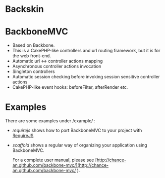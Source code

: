 Backskin
========
BackboneMVC
===========

* Based on Backbone.
* This is a CakePHP-like controllers and url routing framework, but it is for the web front-end.
* Automatic url <-> controller actions mapping
* Asynchronous controller actions invocation
* Singleton controllers
* Automatic session checking before invoking session sensitive controller actions
* CakePHP-like event hooks: beforeFilter, afterRender etc.

Examples
========
 There are some examples under /example/ :
* _requirejs_ shows how to port BackboneMVC to your project with [RequireJS](http://requirejs.org/)
* _scaffold_ shows a regular way of organizing your application using BackboneMVC.

   For a complete user manual, please see  [http://chance-an.github.com/backbone-mvc/](http://chance-an.github.com/backbone-mvc/ ).